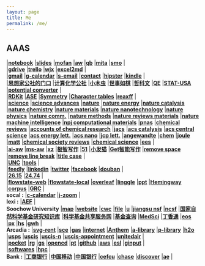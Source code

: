 ```yaml
---
layout: page
title: Me
permalink: /me/
---
```


## AAAS
|[**notebook**](http://192.168.31.109:8889)
|[**slides**](http://192.168.31.109/)
|[**mofan**](https://morvanzhou.github.io/)
|[**aw**](https://www.wjx.cn/jq/75317597.aspx)
|[**qb**](https://quillbot.com/)
|[**mita**](https://xiezuocat.com)
|[**smo**](https://smodin.me/zh-cn/)
|  
|[**gdrive**](https://drive.google.com/drive/my-drive)
|[**trello**](https://trello.com/tchengdo/boards)
|[**wjx**](https://www.wjx.cn/jq/75317597.aspx)
|[**excel2md**](https://thisdavej.com/copy-table-in-excel-and-paste-as-a-markdown-table/)
|  
|[**gmail**](https://mail.google.com/mail/u/0/)
|[**g-calendar**](https://calendar.google.com/calendar/render#main_7)
|[**s-email**](http://mail.suda.edu.cn/)
|[**contact**](https://contacts.google.com/)
|[**hipster**](https://hipstersound.com/wheretheskytouchesthesea.html)
|[**kindle**](https://bookfere.com/)
|  
|[**思想家公社的门口**](http://sobereva.com/)
|[**计算化学公社**](http://bbs.keinsci.com/forum.php)
|[**小木虫**](http://muchong.com/bbs/)
|[**世事如棋**](http://blog.wangruixing.cn/)
|[**哲科文**](https://jerkwin.github.io/)
|[**QE**](https://cndaqiang.github.io/)
|[**STAT-USA**](https://www.usa.gov/statistics)
|[**potential converter**](http://www.consultrsr.net/resources/ref/refpotls3.htm)
|  
|[**RDKit**](https://www.rdkit.org/docs/index.html)
|[**ASE**](https://wiki.fysik.dtu.dk/ase/)
|[**Symmetry**](https://symotter.org/)
|[**Character tables**](http://symmetry.jacobs-university.de/)
|[**reaxff**](http://kiff.vfab.org/)
|  
|[**science**](http://www.sciencemag.org/)
|[**science advances**](https://advances.sciencemag.org/)
|[**nature**](https://www.nature.com/nature/)
|[**nature energy**](https://www.nature.com/nenergy/)
|[**nature catalysis**](https://www.nature.com/natcatal/)
|[**nature chemistry**](https://www.nature.com/nchem/)
|[**nature materials**](https://www.nature.com/nmat/)
|[**nature nanotechnology**](https://www.nature.com/nnano/)
|[**nature physics**](https://www.nature.com/nphys/)
|[**nature comm.**](https://www.nature.com/ncomms/)
|[**nature methods**](https://www.nature.com/nmeth/)
|[**nature reviews materials**](https://www.nature.com/natrevmats/)
|[**nature machine intelligence**](https://www.nature.com/natmachintell/)
|[**npj computational materials**](https://www.nature.com/npjcompumats/)
|[**pnas**](http://www.pnas.org/)
|[**chemical reviews**](https://pubs.acs.org/journal/chreay)
|[**accounts of chemical research**](https://pubs.acs.org/journal/achre4)
|[**jacs**](http://pubs.acs.org/journal/jacsat)
|[**acs catalysis**](https://pubs.acs.org/journal/accacs)
|[**acs central science**](https://pubs.acs.org/journal/acscii)
|[**acs energy lett.**](https://pubs.acs.org/journal/aelccp)
|[**acs nano**](https://pubs.acs.org/journal/ancac3)
|[**jcp lett.**](https://pubs.acs.org/journal/jpclcd)
|[**angewandte**](http://onlinelibrary.wiley.com/journal/10.1002/(ISSN)1521-3773)
|[**chem**](https://www.cell.com/chem/home)
|[**joule**](https://www.cell.com/joule/home)
|[**matt**](https://www.cell.com/matter/home)
|[**chemical society reviews**](https://pubs.rsc.org/en/journals/journalissues/cs#!recentarticles&adv)
|[**chemical science**](https://www.rsc.org/journals-books-databases/about-journals/chemical-science/)
|[**ees**](https://pubs.rsc.org/en/journals/journalissues/ee#!recentarticles&adv)
|  
|[**ai-aw**](http://www.home-for-researchers.com/static/index.html#/)
|[**ms-aw**](https://app.mtutor.engkoo.com/englishwriting/dashboard/person)
|[**xz**](https://xiezuocat.com/#/)
|[**极智写作**](https://www.xiezuoshe.com/Ucenter#/Vip)
|[**51**](http://www.51changxie.com/)
|[**小发猫**](http://www.xiaofamao.com/)
|[**Get智能写作**](https://getgetai.com/)
|[**remove space**](https://miniwebtool.com/remove-spaces/)
|[**remove line break**](https://www.textfixer.com/tools/remove-line-breaks.php)
|[**title case**](https://titlecase.com/)
|  
|[**UNC**](https://writingcenter.unc.edu/tips-and-tools/)
|[**tools**](https://zapier.com/blog/writing-editing-apps/#brainstorming)
|  
|[**feedly**](https://feedly.com/i/latest)
|[**linkedin**](https://www.linkedin.com/in/tao-cheng-5191331a)
|[**twitter**](https://twitter.com/Tao94037228)
|[**facebook**](https://www.facebook.com/tao.cheng.395)
|[**douban**](https://www.douban.com/people/zuantou/)
|  
|[**26.15**](42.244.26.15:8080)
|[**24.74**](42.244.24.74:8080)
|  
|[**flowstate-web**](http://peggyzwy.github.io/flowstate-webapp/)
|[**flowstate-local**](file:///E:/github/flowstate-webapp/index.html)
|[**overleaf**](https://www.overleaf.com/project)
|[**linggle**](https://linggle.com/)
|[**ppt**](https://gitpitch.com/esemble/ppt-tao)
|[**Hemingway**](http://www.hemingwayapp.com/)
|[**corpus**](https://www.english-corpora.org/coca/)
|[**GRC**](https://www.grc.org/my-grc/)
|  
**socal :**
|[**c-calendar**](http://www.caltech.edu/master-calendar/day)
|[**j-zoom**](https://lbnl.zoom.us/j/908314728?pwd=MVQgAA1sbMgrMY3Inu3M8Q%3D%3D)
|  
**lexi :**
|[**AEF**](https://www.arcadiaedfoundation.org/)
|  
**Soochow University**
|[**map**](http://www.suda.edu.cn/map.do)
|[**website**](https://tcheng-suda.github.io/)
|[**cwc**](http://cwc.suda.edu.cn/)
|[**file**](http://file.suda.edu.cn/)
|[**u**](http://u.suda.edu.cn)
|[**jiangsu nsf**](http://210.73.128.81/)
|[**ncsf**](https://isisn.nsfc.gov.cn/egrantweb/)
|[**国家自然科学基金研究知识库**](http://or.nsfc.gov.cn/)
|[**科学基金共享服务网**](http://npd.nsfc.gov.cn/)
|[**基金查询**](https://isisn.nsfc.gov.cn/egrantindex/funcindex/prjsearch-list#)
|[**MedSci**](https://www.medsci.cn/sci/nsfc.do)
|[**丁香通**](http://nsfc.biomart.cn/index.php)
|[**eos**](http://eos.suda.edu.cn/default/index.jsp)
|[**px**](http://jsgqpx.zhixueyun.com/zxy-student-web/#home/index)
|[**hs**](http://www.12345.suzhou.gov.cn/bbs/forum.php?mod=forumdisplay&fid=2)
|[**gwh**](http://www.sipac.gov.cn/dept/ghjswyh/)
|  
**Arcadia  :**
|[**svg-rent**](https://sgvmanagement.appfolio.com/connect)
|[**sce**](https://www.sce.com/)
|[**gas**](https://www.socalgas.com/)
|[**internet**](https://www.spectrum.com/my-account.html)
|[**Anthem**](https://membersecure.anthem.com/member/dashboard)
|[**a-library**](https://catalog.ci.arcadia.ca.us/cgi-bin/koha/opac-user.pl)
|[**p-library**](https://pgpl.iii.com/iii/cas/login?service=https%3A%2F%2Fpasadena.iii.com%3A443%2Fiii%2Fencore%2Fj_acegi_cas_security_check%3Bjsessionid%3D44B5B03A5ECBD7461E39B6BE217B563C&lang=eng)
|[**h2o**](https://www.h2owirelessnow.com/mainControl.php?page=index)
|[**usps**](https://informeddelivery.usps.com/)
|[**uscis**](https://egov.uscis.gov/casestatus/logoff.do)
|[**uscis-n**](https://my.uscis.gov/account/)
|[**uscis-appointment**](https://my.uscis.gov/appointment)
|[**unitedair**](https://www.united.com/ual/en/us/mileageplus/mileagecredit/)
|  
|[**pocket**](https://getpocket.com/a/queue/list/)
|[**rg**](https://www.researchgate.net/profile/Tao_Cheng13)
|[**gs**](https://scholar.google.com/citations?user=P6adsOMAAAAJ&hl=en)
|[**opencd**](https://open.cd/)
|[**pt**](http://pt.sjtu.edu.cn/)
|[**github**](https://github.com/esemble/)
|[**aws**](https://aws.amazon.com/)
|[**esl**](https://secure3.eslpod.com/lesson-library/)
|[**ginput**](https://www.google.com/intl/zh-CN/inputtools/try/)
|  
|[**softwares**](http://www.tcheng.org/more/softwares)
|[**hpc**](http://www.hpc.caltech.edu/)
|  
**Bank     :**
|[**工商银行**](https://mybank.icbc.com.cn/icbc/newperbank/perbank3/frame/frame_index.jsp)
|[**中国移动**](https://login.10086.cn/login.html?channelID=12034&backUrl=http%3A%2F%2Fwww.10086.cn%2Findex%2Fhl%2Findex_451_458.html)
|[**中国银行**](http://www.boc.cn/ebanking/bocnet_login/)
|[**cefcu**](https://www.caltechefcu.org/home/home)
|[**chase**](https://secure05c.chase.com/web/auth/dashboard#/dashboard/index/index)
|[**discover**](https://card.discover.com/cardmembersvcs/achome/homepage?ICMPGN=AC_NAV_L1_HOME)
|[**ae**](https://www.americanexpress.com/)
|  
